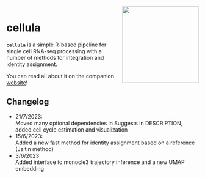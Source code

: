 <img src="https://user-images.githubusercontent.com/21171362/232594749-6a6beacc-6c59-4e40-ae62-e7026f355742.png" align="right" width="200"/>

# cellula

**`cellula`** is a simple R-based pipeline for single cell RNA-seq processing with a number of methods for integration and identity assignment.

You can read all about it on the companion [website](https://gdagstn.github.io/cellulaweb)!

## Changelog

-   21/7/2023:\
    Moved many optional dependencies in Suggests in DESCRIPTION, added cell cycle estimation and visualization
-   15/6/2023:\
    Added a new fast method for identity assignment based on a reference (Jaitin method)
-   3/6/2023:\
    Added interface to monocle3 trajectory inference and a new UMAP embedding
